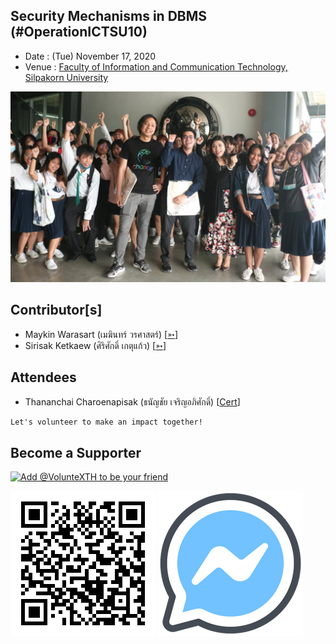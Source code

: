 ## Security Mechanisms in DBMS (#OperationICTSU10)

+ Date : (Tue) November 17, 2020
+ Venue : [Faculty of Information and Communication Technology, Silpakorn University](https://www.ict.su.ac.th/)

[![](OperationICTSU10/pic/AfterTheMatch.jpg "#OperationICTSU10")](https://www.facebook.com/hashtag/OperationICTSU10)

## Contributor[s]
+ Maykin Warasart (เมฆินทร์ วรศาสตร์) [[➳](http://mk.in.th)]
+ Sirisak Ketkaew (ศิริศักดิ์ เกตุแก้ว) [[➳](https://www.facebook.com/sirisak.k94)]

## Attendees
<!--  [[Cert](OperationICTSU10/attendance/xxx.pdf)] -->
+ Thananchai Charoenapisak (ธนัญชัย เจริญอภิศักดิ์) [[Cert](OperationICTSU10/attendance/xxx.pdf)]

```markdown
Let's volunteer to make an impact together!
```

## Become a Supporter

[![](https://scdn.line-apps.com/n/line_add_friends/btn/en.png "Add @VolunteXTH to be your friend")](https://lin.ee/cnIgUj4)

[![](/@VolunteXTH.png "Add @VolunteXTH to be your friend")](https://line.me/R/ti/p/@voluntex)
[![](/fb-m.png "Talk to us via FB messenger")](https://m.me/VolunteXTH)